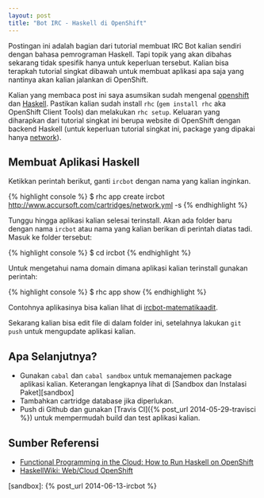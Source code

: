 ```yaml
---
layout: post
title: "Bot IRC - Haskell di OpenShift"
---
```


Postingan ini adalah bagian dari tutorial membuat IRC Bot kalian sendiri
dengan bahasa pemrograman Haskell. Tapi topik yang akan dibahas sekarang
tidak spesifik hanya untuk keperluan tersebut. Kalian bisa terapkah tutorial
singkat dibawah untuk membuat aplikasi apa saja yang nantinya akan kalian
jalankan di OpenShift.

Kalian yang membaca post ini saya asumsikan sudah mengenal
[openshift][openshift] dan [Haskell][haskell]. Pastikan kalian sudah install
`rhc` (`gem install rhc` aka OpenShift Client Tools) dan melakukan `rhc
setup`. Keluaran yang diharapkan dari tutorial singkat ini berupa website di
OpenShift dengan backend Haskell (untuk keperluan tutorial singkat ini,
package yang dipakai hanya
[network][network]). 

## Membuat Aplikasi Haskell

Ketikkan perintah berikut, ganti `ircbot` dengan nama yang kalian inginkan.

{% highlight console %}
$ rhc app create ircbot \
http://www.accursoft.com/cartridges/network.yml -s
{% endhighlight %}

Tunggu hingga aplikasi kalian selesai terinstall. Akan ada folder baru
dengan nama `ircbot` atau nama yang kalian berikan di perintah diatas tadi.
Masuk ke folder tersebut:

{% highlight console %}
$ cd ircbot
{% endhighlight %}

Untuk mengetahui nama domain dimana aplikasi kalian terinstall gunakan
perintah:

{% highlight console %}
$ rhc app show
{% endhighlight %}

Contohnya aplikasinya bisa kalian lihat di [ircbot-matematikaadit][ircbot].

Sekarang kalian bisa edit file di dalam folder ini, setelahnya lakukan `git
push` untuk mengupdate aplikasi kalian.

## Apa Selanjutnya?

- Gunakan `cabal` dan `cabal sandbox` untuk memanajemen package aplikasi
  kalian. Keterangan lengkapnya lihat di
  [Sandbox dan Instalasi Paket][sandbox]
- Tambahkan cartridge database jika diperlukan.
- Push di Github dan gunakan [Travis CI]({% post_url 2014-05-29-travisci %})
  untuk mempermudah build dan test aplikasi kalian.

## Sumber Referensi

- [Functional Programming in the Cloud: How to Run Haskell on OpenShift][fpincloud]
- [HaskellWiki: Web/Cloud OpenShift][wiki]


[wiki]: http://www.haskell.org/haskellwiki/Web/Cloud#OpenShift
[openshift]: https://www.openshift.com/
[haskell]: http://haskell-lang.org/
[network]: https://hackage.haskell.org/package/network
[ircbot]: http://ircbot-matematikaadit.rhcloud.com/
[fpincloud]: https://www.openshift.com/blogs/functional-programming-in-the-cloud-how-to-run-haskell-on-openshift
[sandbox]: {% post_url 2014-06-13-ircbot %}
